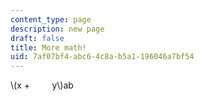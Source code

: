 ```yaml
---
content_type: page
description: new page
draft: false
title: More math!
uid: 7af07bf4-abc6-4c8a-b5a1-196046a7bf54
---
```

\\(x +         y\\)ab